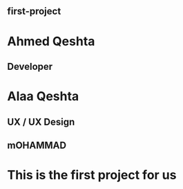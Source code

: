 ## first-project
# Ahmed Qeshta
## Developer
# Alaa Qeshta
## UX / UX Design
## mOHAMMAD
This is the first project for us
=======
